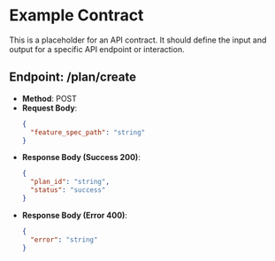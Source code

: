 # Example Contract

This is a placeholder for an API contract. It should define the input and output for a specific API endpoint or interaction.

## Endpoint: /plan/create

- **Method**: POST
- **Request Body**:
  ```json
  {
    "feature_spec_path": "string"
  }
  ```
- **Response Body (Success 200)**:
  ```json
  {
    "plan_id": "string",
    "status": "success"
  }
  ```
- **Response Body (Error 400)**:
  ```json
  {
    "error": "string"
  }
  ```
